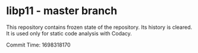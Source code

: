 # libp11 - master branch

This repository contains frozen state of the repository.
Its history is cleared. It is used only for static code
analysis with Codacy.

Commit Time: 1698318170